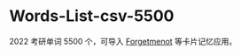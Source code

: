 # Words-List-csv-5500
2022 考研单词 5500 个，可导入 [Forgetmenot](https://github.com/tema6120/ForgetMeNot) 等卡片记忆应用。
